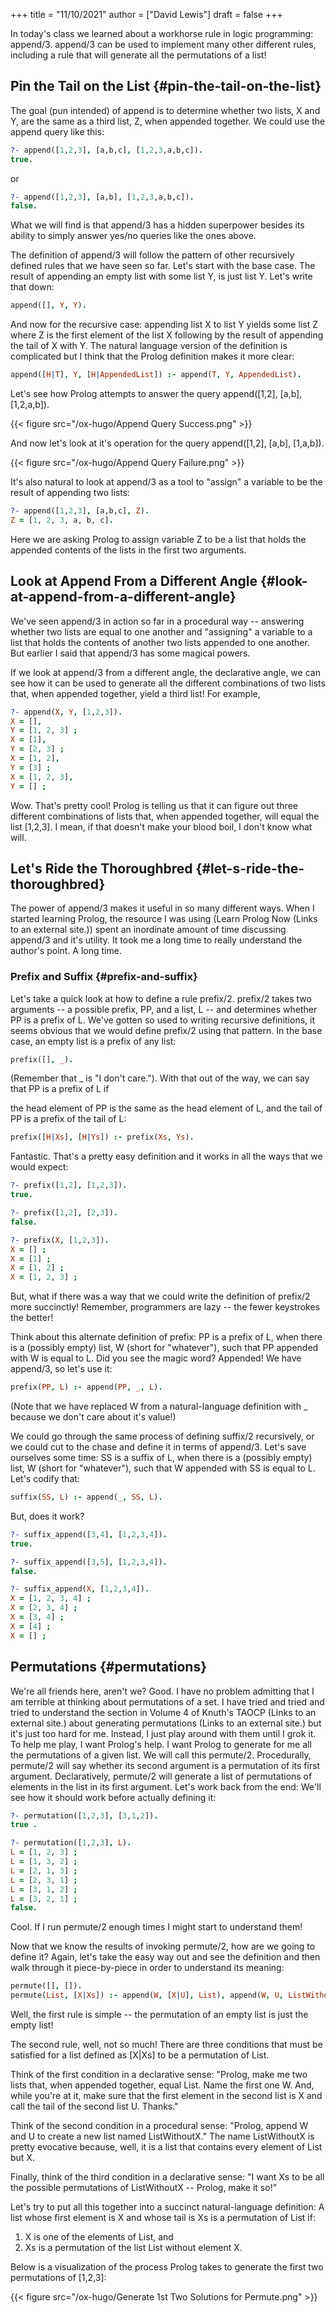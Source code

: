 +++
title = "11/10/2021"
author = ["David Lewis"]
draft = false
+++

In today's class we learned about a workhorse rule in logic programming: append/3. append/3 can be used to implement many other different rules, including a rule that will generate all the permutations of a list!


## Pin the Tail on the List {#pin-the-tail-on-the-list}

The goal (pun intended) of append is to determine whether two lists, X and Y, are the same as a third list, Z, when appended together. We could use the append query like this:

```prolog
?- append([1,2,3], [a,b,c], [1,2,3,a,b,c]).
true.
```

or

```prolog
?- append([1,2,3], [a,b], [1,2,3,a,b,c]).
false.
```

What we will find is that append/3 has a hidden superpower besides its ability to simply answer yes/no queries like the ones above.

The definition of append/3 will follow the pattern of other recursively defined rules that we have seen so far. Let's start with the base case. The result of appending an empty list with some list Y, is just list Y. Let's write that down:

```prolog
append([], Y, Y).
```

And now for the recursive case: appending list X to list Y yields some list Z where Z is the first element of the list X following by the result of appending the tail of X with Y. The natural language version of the definition is complicated but I think that the Prolog definition makes it more clear:

```prolog
append([H|T], Y, [H|AppendedList]) :- append(T, Y, AppendedList).
```

Let's see how Prolog attempts to answer the query append([1,2], [a,b], [1,2,a,b]).

{{< figure src="/ox-hugo/Append Query Success.png" >}}

And now let's look at it's operation for the query append([1,2], [a,b], [1,a,b]).

{{< figure src="/ox-hugo/Append Query Failure.png" >}}

It's also natural to look at append/3 as a tool to "assign" a variable to be the result of appending two lists:

```prolog
?- append([1,2,3], [a,b,c], Z).
Z = [1, 2, 3, a, b, c].
```

Here we are asking Prolog to assign variable Z to be a list that holds the appended contents of the lists in the first two arguments.


## Look at Append From a Different Angle {#look-at-append-from-a-different-angle}

We've seen append/3 in action so far in a procedural way -- answering whether two lists are equal to one another and "assigning" a variable to a list that holds the contents of another two lists appended to one another. But earlier I said that append/3 has some magical powers.

If we look at append/3 from a different angle, the declarative angle, we can see how it can be used to generate all the different combinations of two lists that, when appended together, yield a third list! For example,

```prolog
?- append(X, Y, [1,2,3]).
X = [],
Y = [1, 2, 3] ;
X = [1],
Y = [2, 3] ;
X = [1, 2],
Y = [3] ;
X = [1, 2, 3],
Y = [] ;
```

Wow. That's pretty cool! Prolog is telling us that it can figure out three different combinations of lists that, when appended together, will equal the list [1,2,3]. I mean, if that doesn't make your blood boil, I don't know what will.


## Let's Ride the Thoroughbred {#let-s-ride-the-thoroughbred}

The power of append/3 makes it useful in so many different ways. When I started learning Prolog, the resource I was using (Learn Prolog Now (Links to an external site.)) spent an inordinate amount of time discussing append/3 and it's utility. It took me a long time to really understand the author's point. A long time.


### Prefix and Suffix {#prefix-and-suffix}

Let's take a quick look at how to define a rule prefix/2. prefix/2 takes two arguments -- a possible prefix, PP,  and a list, L -- and determines whether PP is a prefix of L. We've gotten so used to writing recursive definitions, it seems obvious that we would define prefix/2 using that pattern. In the base case, an empty list is a prefix of any list:

```prolog
prefix([], _).
```

(Remember that \_ is "I don't care."). With that out of the way, we can say that PP is a prefix of L if

the head element of PP is the same as the head element of L, and
the tail of PP is a prefix of the tail of L:

```prolog
prefix([H|Xs], [H|Ys]) :- prefix(Xs, Ys).
```

Fantastic. That's a pretty easy definition and it works in all the ways that we would expect:

```prolog
?- prefix([1,2], [1,2,3]).
true.

?- prefix([1,2], [2,3]).
false.

?- prefix(X, [1,2,3]).
X = [] ;
X = [1] ;
X = [1, 2] ;
X = [1, 2, 3] ;
```

But, what if there was a way that we could write the definition of prefix/2 more succinctly! Remember, programmers are lazy -- the fewer keystrokes the better!

Think about this alternate definition of prefix: PP is a prefix of L, when there is a (possibly empty) list, W (short for "whatever"), such that PP appended with W is equal to L. Did you see the magic word? Appended! We have append/3, so let's use it:

```prolog
prefix(PP, L) :- append(PP, _, L).
```

(Note that we have replaced W from a natural-language definition with \_ because we don't care about it's value!)

We could go through the same process of defining suffix/2 recursively, or we could cut to the chase and define it in terms of append/3. Let's save ourselves some time: SS is a suffix of L, when there is a (possibly empty) list, W (short for "whatever"), such that W appended with SS is equal to L. Let's codify that:

```prolog
suffix(SS, L) :- append(_, SS, L).
```

But, does it work?

```prolog
?- suffix_append([3,4], [1,2,3,4]).
true.

?- suffix_append([3,5], [1,2,3,4]).
false.

?- suffix_append(X, [1,2,3,4]).
X = [1, 2, 3, 4] ;
X = [2, 3, 4] ;
X = [3, 4] ;
X = [4] ;
X = [] ;
```


## Permutations {#permutations}

We're all friends here, aren't we? Good. I have no problem admitting that I am terrible at thinking about permutations of a set. I have tried and tried and tried to understand the section in Volume 4 of Knuth's TAOCP (Links to an external site.) about generating permutations (Links to an external site.) but it's just too hard for me. Instead, I just play around with them until I grok it. To help me play, I want Prolog's help. I want Prolog to generate for me all the permutations of a given list. We will call this permute/2. Procedurally, permute/2 will say whether its second argument is a permutation of its first argument. Declaratively, permute/2 will generate a list of permutations of elements in the list in its first argument. Let's work back from the end: We'll see how it should work before actually defining it:

```prolog
?- permutation([1,2,3], [3,1,2]).
true .

?- permutation([1,2,3], L).
L = [1, 2, 3] ;
L = [1, 3, 2] ;
L = [2, 1, 3] ;
L = [2, 3, 1] ;
L = [3, 1, 2] ;
L = [3, 2, 1] ;
false.
```

Cool. If I run permute/2 enough times I might start to understand them!

Now that we know the results of invoking permute/2, how are we going to define it? Again, let's take the easy way out and see the definition and then walk through it piece-by-piece in order to understand its meaning:

```prolog
permute([], []).
permute(List, [X|Xs]) :- append(W, [X|U], List), append(W, U, ListWithoutX), permute(ListWithoutX, Xs).
```

Well, the first rule is simple -- the permutation of an empty list is just the empty list!

The second rule, well, not so much! There are three conditions that must be satisfied for a list defined as [X|Xs] to be a permutation of List.

Think of the first condition in a declarative sense: "Prolog, make me two lists that, when appended together, equal List. Name the first one W. And, while you're at it, make sure that the first element in the second list is X and call the tail of the second list U. Thanks."

Think of the second condition in a procedural sense: "Prolog, append W and U to create a new list named ListWithoutX." The name ListWithoutX is pretty evocative because, well, it is a list that contains every element of List but X.

Finally, think of the third condition in a declarative sense: "I want Xs to be all the possible permutations of ListWithoutX -- Prolog, make it so!"

Let's try to put all this together into a succinct natural-language definition: A list whose first element is X and whose tail is Xs is a permutation of List if:

1.  X is one of the elements of List, and
2.  Xs is a permutation of the list List without element X.

Below is a visualization of the process Prolog takes to generate the first two permutations of [1,2,3]:

{{< figure src="/ox-hugo/Generate 1st Two Solutions for Permute.png" >}}
